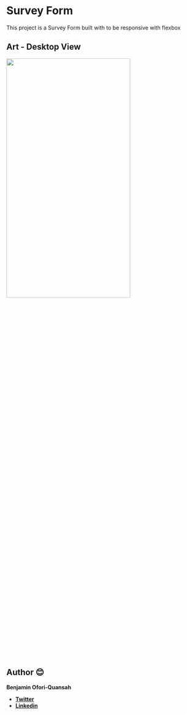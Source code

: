 # Survey Form

This project is a Survey Form built with to be responsive with flexbox


## Art - Desktop View

<img src="" width="80%"  height="40%"/>


## Author 😊

**Benjamin Ofori-Quansah**

- [**Twitter**](https://twitter.com/essilfiequansah)
- [**Linkedin**](https://www.linkedin.com/in/essilfiequansah/)
